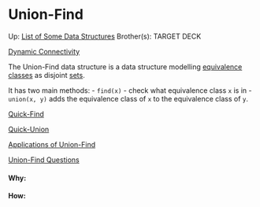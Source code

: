 # Union-Find

Up: [List of Some Data Structures](list_of_some_data_structures)
Brother(s):
TARGET DECK

[Dynamic Connectivity](dynamic_connectivity)

The Union-Find data structure is a data structure modelling [equivalence classes](equivalence_classes) as disjoint [sets](sets).

It has two main methods:
	- `find(x)` - check what equivalence class `x` is in
	- `union(x, y)` adds the equivalence class of `x` to the equivalence class of `y`.

[Quick-Find](quick-find)

[Quick-Union](quick-union)

[Applications of Union-Find](applications_of_union-find)

[Union-Find Questions](union-find_questions)

























#### Why:
#### How:









